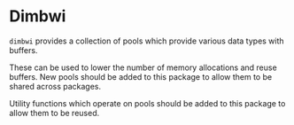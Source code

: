 # Dimbwi

`dimbwi` provides a collection of pools which provide various data types with buffers.

These can be used to lower the number of memory allocations and reuse buffers.
New pools should be added to this package to allow them to be shared across packages.

Utility functions which operate on pools should be added to this package to allow them to be reused.
